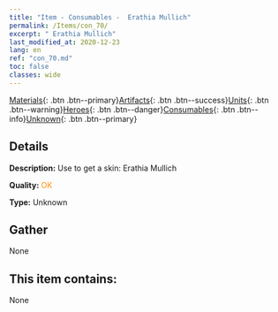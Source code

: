 ```yaml
---
title: "Item - Consumables -  Erathia Mullich"
permalink: /Items/con_70/
excerpt: " Erathia Mullich"
last_modified_at: 2020-12-23
lang: en
ref: "con_70.md"
toc: false
classes: wide
---
```

 [Materials](/Items/){: .btn .btn--primary}[Artifacts](/Items/Artifacts/){: .btn .btn--success}[Units](/Items/Units/){: .btn .btn--warning}[Heroes](/Items/Heroes/){: .btn .btn--danger}[Consumables](/Items/Consumables/){: .btn .btn--info}[Unknown](/Items/Unknown/){: .btn .btn--primary}

## Details
 **Description:** Use to get a skin: Erathia Mullich

 **Quality:** <span style="color: #FF8C00">OK</span>

 **Type:** Unknown

## Gather

  None

## This item contains:

  None

